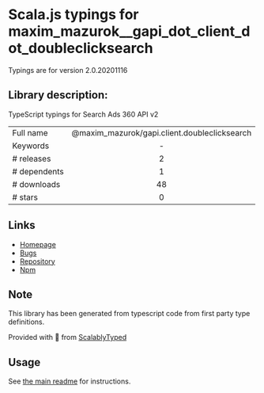 
# Scala.js typings for maxim_mazurok__gapi_dot_client_dot_doubleclicksearch

Typings are for version 2.0.20201116

## Library description:
TypeScript typings for Search Ads 360 API v2

|                    |                 |
| ------------------ | :-------------: |
| Full name          | @maxim_mazurok/gapi.client.doubleclicksearch |
| Keywords           | - |
| # releases         | 2 |
| # dependents       | 1 |
| # downloads        | 48 |
| # stars            | 0 |

## Links
- [Homepage](https://github.com/Maxim-Mazurok/google-api-typings-generator#readme)
- [Bugs](https://github.com/Maxim-Mazurok/google-api-typings-generator/issues)
- [Repository](https://github.com/Maxim-Mazurok/google-api-typings-generator)
- [Npm](https://www.npmjs.com/package/%40maxim_mazurok%2Fgapi.client.doubleclicksearch)
    


## Note
This library has been generated from typescript code from first party type definitions.

Provided with :purple_heart: from [ScalablyTyped](https://github.com/oyvindberg/ScalablyTyped)

## Usage
See [the main readme](../../readme.md) for instructions.


